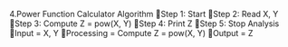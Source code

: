 4.Power Function Calculator
Algorithm
Step 1: Start
Step 2: Read X, Y
Step 3: Compute Z = pow(X, Y)
Step 4: Print Z
Step 5: Stop
Analysis
Input = X, Y
Processing = Compute Z = pow(X, Y)
Output = Z
